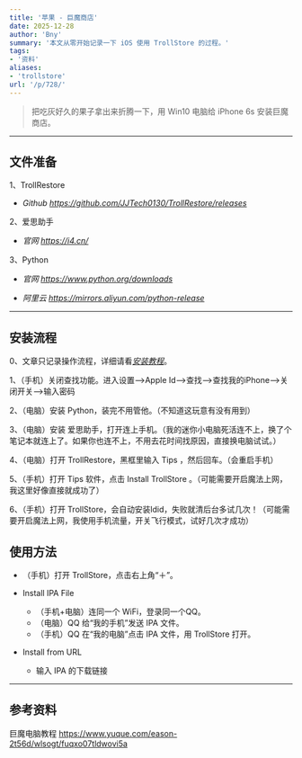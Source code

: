 ```yaml
---
title: '苹果 - 巨魔商店'
date: 2025-12-28
author: 'Bny'
summary: '本文从零开始记录一下 iOS 使用 TrollStore 的过程。'
tags:
- '资料'
aliases:
- 'trollstore'
url: '/p/728/'
---
```


> 把吃灰好久的果子拿出来折腾一下，用 Win10 电脑给 iPhone 6s 安装巨魔商店。  

---

## 文件准备

1、TrollRestore  

- <i class="bi bi-link-45deg">Github https://github.com/JJTech0130/TrollRestore/releases</i>

2、爱思助手  

- <i class="bi bi-link-45deg">官网 https://i4.cn/</i>

3、Python  

- <i class="bi bi-link-45deg">官网 https://www.python.org/downloads</i>   

- <i class="bi bi-link-45deg">阿里云 https://mirrors.aliyun.com/python-release</i> 

---

## 安装流程

0、文章只记录操作流程，详细请看[<i class="bi bi-link-45deg">安装教程</i>](#参考资料)。

1、（手机）关闭查找功能。进入设置-->Apple Id-->查找-->查找我的iPhone-->关闭开关-->输入密码

2、（电脑）安装 Python，装完不用管他。（不知道这玩意有没有用到）

3、（电脑）安装 爱思助手，打开连上手机。（我的迷你小电脑死活连不上，换了个笔记本就连上了。如果你也连不上，不用去花时间找原因，直接换电脑试试。）

4、（电脑）打开 TrollRestore，黑框里输入 Tips ，然后回车。（会重启手机）

5、（手机）打开 Tips 软件，点击 Install TrollStore 。（可能需要开启魔法上网，我这里好像直接就成功了）

6、（手机）打开 TrollStore，会自动安装ldid，失败就清后台多试几次！（可能需要开启魔法上网，我使用手机流量，开关飞行模式，试好几次才成功）

## 使用方法

- （手机）打开 TrollStore，点击右上角“＋”。

- Install IPA File
  - （手机+电脑）连同一个 WiFi，登录同一个QQ。
  - （电脑）QQ 给“我的手机”发送 IPA 文件。
  - （手机）QQ 在“我的电脑”点击 IPA 文件，用 TrollStore 打开。

- Install from URL
  - 输入 IPA 的下载链接

---

## 参考资料

巨魔电脑教程  https://www.yuque.com/eason-2t56d/wlsogt/fuqxo07tldwovi5a

